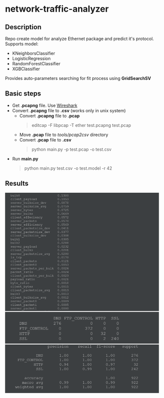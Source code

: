 # network-traffic-analyzer

## Description
Repo create model for analyze Ethernet package and predict it's protocol.
Supports model: 
* KNeighborsClassifier
* LogisticRegression
* RandomForestClassifier
* XGBClassifier

Provides auto-parameters searching for fit process using **GridSearchSV**

## Basic steps
* Get **.pcapng** file. Use [Wireshark](https://www.wireshark.org/download.html)
* Convert **.pcapng** file to **.csv** (works only in unix system)
    * Convert **.pcapng** file to **.pcap**
        > editcap -F libpcap -T ether test.pcapng test.pcap
    * Move **.pcap** file to *tools/pcap2csv* directory
    * Convert **.pcap** file to **.csv**
        > python main.py -p test.pcap -o test.csv
* Run **main.py**
    > python main.py test.csv -o test.model -r 42
 ## Results
![Features](resourses/images/features.png)
![Stats](resourses/images/stats.png)
![Result](resourses/images/result.png)